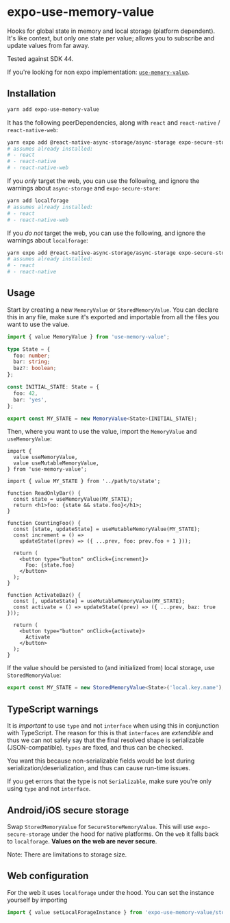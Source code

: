# expo-use-memory-value

Hooks for global state in memory and local storage (platform dependent). It's like context, but only one state per value; allows you to subscribe and update values from far away.

Tested against SDK 44.

If you're looking for non expo implementation: [`use-memory-value`](https://github.com/SleeplessByte/use-memory-value).

## Installation

```bash
yarn add expo-use-memory-value
```

It has the following peerDependencies, along with `react` and `react-native` / `react-native-web`:

```bash
yarn expo add @react-native-async-storage/async-storage expo-secure-store localforage
# assumes already installed:
# - react
# - react-native
# - react-native-web
```

If you _only_ target the web, you can use the following, and ignore the warnings about `async-storage` and `expo-secure-store`:

```bash
yarn add localforage
# assumes already installed:
# - react
# - react-native-web
```

If you _do not_ target the web, you can use the following, and ignore the warnings about `localforage`:

```bash
yarn expo add @react-native-async-storage/async-storage expo-secure-store
# assumes already installed:
# - react
# - react-native
```

## Usage

Start by creating a new `MemoryValue` or `StoredMemoryValue`. You can declare this in any file, make sure it's exported and importable from all the files you want to use the value.

```typescript
import { value MemoryValue } from 'use-memory-value';

type State = {
  foo: number;
  bar: string;
  baz?: boolean;
};

const INITIAL_STATE: State = {
  foo: 42,
  bar: 'yes',
};

export const MY_STATE = new MemoryValue<State>(INITIAL_STATE);
```

Then, where you want to use the value, import the `MemoryValue` and `useMemoryValue`:

```tsx
import {
  value useMemoryValue,
  value useMutableMemoryValue,
} from 'use-memory-value';

import { value MY_STATE } from '../path/to/state';

function ReadOnlyBar() {
  const state = useMemoryValue(MY_STATE);
  return <h1>foo: {state && state.foo}</h1>;
}

function CountingFoo() {
  const [state, updateState] = useMutableMemoryValue(MY_STATE);
  const increment = () =>
    updateState((prev) => ({ ...prev, foo: prev.foo + 1 }));

  return (
    <button type="button" onClick={increment}>
      Foo: {state.foo}
    </button>
  );
}

function ActivateBaz() {
  const [, updateState] = useMutableMemoryValue(MY_STATE);
  const activate = () => updateState((prev) => ({ ...prev, baz: true }));

  return (
    <button type="button" onClick={activate}>
      Activate
    </button>
  );
}
```

If the value should be persisted to (and initialized from) local storage, use `StoredMemoryValue`:

```typescript
export const MY_STATE = new StoredMemoryValue<State>('local.key.name');
```

## TypeScript warnings

It is _important_ to use `type` and not `interface` when using this in conjunction with TypeScript. The reason for this is that `interfaces` are _extendible_ and thus we can not safely say that the final resolved shape is serializable (JSON-compatible). `types` are fixed, and thus can be checked.

You want this because non-serializable fields would be lost during serialization/deserialization, and thus can cause run-time issues.

If you get errors that the type is not `Serializable`, make sure you're only using `type` and not `interface`.

## Android/iOS secure storage

Swap `StoredMemoryValue` for `SecureStoreMemoryValue`. This will use `expo-secure-storage` under the hood for native platforms. On the `web` it falls back to `localforage`. **Values on the web are never secure**.

Note: There are limitations to storage size.

## Web configuration

For the web it uses `localforage` under the hood. You can set the instance yourself by importing

```typescript
import { value setLocalForageInstance } from 'expo-use-memory-value/storage.web';
```

